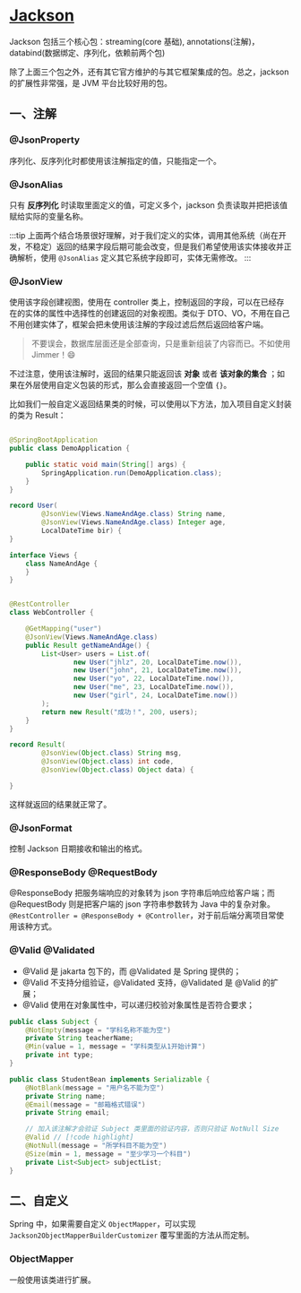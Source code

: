 # [Jackson](https://github.com/FasterXML/jackson)

Jackson 包括三个核心包：streaming(core 基础), annotations(注解)，databind(数据绑定、序列化，依赖前两个包)

除了上面三个包之外，还有其它官方维护的与其它框架集成的包。总之，jackson 的扩展性非常强，是 JVM 平台比较好用的包。

## 一、注解

### @JsonProperty

序列化、反序列化时都使用该注解指定的值，只能指定一个。

### @JsonAlias

只有 **反序列化** 时读取里面定义的值，可定义多个，jackson 负责读取并把把该值赋给实际的变量名称。

:::tip
上面两个结合场景很好理解，对于我们定义的实体，调用其他系统（尚在开发，不稳定）返回的结果字段后期可能会改变，但是我们希望使用该实体接收并正确解析，使用 `@JsonAlias`
定义其它系统字段即可，实体无需修改。
:::

### @JsonView

使用该字段创建视图，使用在 controller 类上，控制返回的字段，可以在已经存在的实体的属性中选择性的创建返回的对象视图。类似于
DTO、VO，不用在自己不用创建实体了，框架会把未使用该注解的字段过滤后然后返回给客户端。

> 不要误会，数据库层面还是全部查询，只是重新组装了内容而已。不如使用 Jimmer！😄

不过注意，使用该注解时，返回的结果只能返回该 **对象** 或者 **该对象的集合**
；如果在外层使用自定义包装的形式，那么会直接返回一个空值 `{}`。

比如我们一般自定义返回结果类的时候，可以使用以下方法，加入项目自定义封装的类为 Result：

```java

@SpringBootApplication
public class DemoApplication {

    public static void main(String[] args) {
        SpringApplication.run(DemoApplication.class);
    }
}

record User(
        @JsonView(Views.NameAndAge.class) String name,
        @JsonView(Views.NameAndAge.class) Integer age,
        LocalDateTime bir) {
}

interface Views {
    class NameAndAge {
    }
}


@RestController
class WebController {

    @GetMapping("user")
    @JsonView(Views.NameAndAge.class)
    public Result getNameAndAge() {
        List<User> users = List.of(
                new User("jhlz", 20, LocalDateTime.now()),
                new User("john", 21, LocalDateTime.now()),
                new User("yo", 22, LocalDateTime.now()),
                new User("me", 23, LocalDateTime.now()),
                new User("girl", 24, LocalDateTime.now())
        );
        return new Result("成功！", 200, users);
    }
}

record Result(
        @JsonView(Object.class) String msg,
        @JsonView(Object.class) int code,
        @JsonView(Object.class) Object data) {

}

```

这样就返回的结果就正常了。

### @JsonFormat

控制 Jackson 日期接收和输出的格式。

### @ResponseBody @RequestBody

@ResponseBody 把服务端响应的对象转为 json 字符串后响应给客户端；而 @RequestBody 则是把客户端的 json 字符串参数转为 Java
中的复杂对象。`@RestController = @ResponseBody + @Controller`，对于前后端分离项目常使用该种方式。

### @Valid @Validated

- @Valid 是 jakarta 包下的，而 @Validated 是 Spring 提供的；
- @Valid 不支持分组验证，@Validated 支持，@Validated 是 @Valid 的扩展；
- @Valid 使用在对象属性中，可以递归校验对象属性是否符合要求；

```java
public class Subject {
    @NotEmpty(message = "学科名称不能为空")
    private String teacherName;
    @Min(value = 1, message = "学科类型从1开始计算")
    private int type;
}

public class StudentBean implements Serializable {
    @NotBlank(message = "用户名不能为空")
    private String name;
    @Email(message = "邮箱格式错误")
    private String email;

    // 加入该注解才会验证 Subject 类里面的验证内容，否则只验证 NotNull Size
    @Valid // [!code highlight]
    @NotNull(message = "所学科目不能为空")
    @Size(min = 1, message = "至少学习一个科目")
    private List<Subject> subjectList;
}
```

## 二、自定义

Spring 中，如果需要自定义 `ObjectMapper`，可以实现 `Jackson2ObjectMapperBuilderCustomizer` 覆写里面的方法从而定制。

### ObjectMapper

一般使用该类进行扩展。
